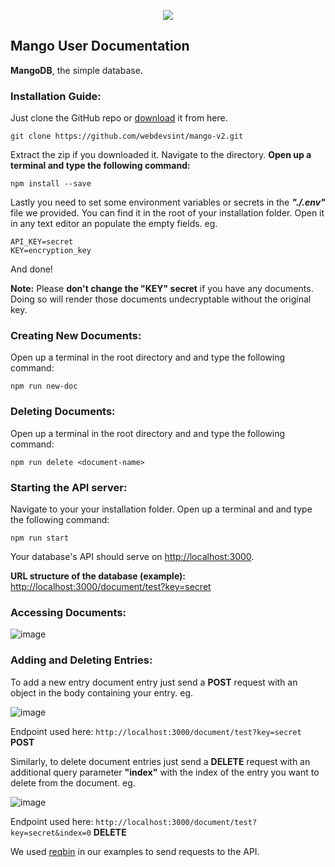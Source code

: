 <p align="center"><img src="https://cdn.discordapp.com/attachments/773953073272848386/907001591159218247/video_image__2_-removebg-preview.png"></img></p>

## Mango User Documentation

**MangoDB**, the simple database.

### Installation Guide: <a name="install"></a>

Just clone the GitHub repo or [download](https://github.com/webdevsint/mango-v2/archive/refs/heads/main.zip) it from here.

```
git clone https://github.com/webdevsint/mango-v2.git
```

Extract the zip if you downloaded it. Navigate to the directory. **Open up a terminal and type the following command:**

```
npm install --save
```

Lastly you need to set some <a name="env">environment variables</a> or secrets in the **_"./.env"_** file we provided. You can find it in the root of your installation folder. Open it in any text editor an populate the empty fields. eg.

```
API_KEY=secret
KEY=encryption_key
```

And done!

**Note:** Please **don't change the "KEY" secret** if you have any documents. Doing so will render those documents undecryptable without the original key.

### Creating New Documents:

Open up a terminal in the root directory and and type the following command:

```
npm run new-doc
```

### Deleting Documents:

Open up a terminal in the root directory and and type the following command:

```
npm run delete <document-name>
```

### Starting the API server:

Navigate to your your installation folder. Open up a terminal and and type the following command:

```
npm run start
```

Your database's API should serve on [http://localhost:3000](#).

**URL structure of the database (example):** [http://localhost:3000/document/test?key=secret](#)

### Accessing Documents:

![image](https://user-images.githubusercontent.com/67751528/170007432-56d9fd2d-c272-42f7-900a-f0a099d67b91.png)

### Adding and Deleting Entries:

To add a new entry document entry just send a **POST** request with an object in the body containing your entry. eg.

![image](https://user-images.githubusercontent.com/67751528/170007882-e82d306d-0309-4b3d-859c-53a214d2ec7e.png)

Endpoint used here:
`http://localhost:3000/document/test?key=secret` **POST**

Similarly, to delete document entries just send a **DELETE** request with an additional query parameter **"index"** with the index of the entry you want to delete from the document. eg.

![image](https://user-images.githubusercontent.com/67751528/170007934-f931d9a5-c4bd-40f6-a3c6-28f327419547.png)

Endpoint used here:
`http://localhost:3000/document/test?key=secret&index=0` **DELETE**

We used [reqbin](https://reqbin.com) in our examples to send requests to the API.
